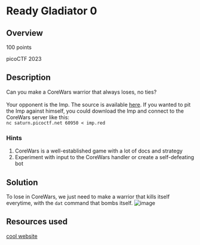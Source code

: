 # Ready Gladiator 0
## Overview 
100 points

picoCTF 2023
## Description
Can you make a CoreWars warrior that always loses, no ties?
<br><br>
Your opponent is the Imp. The source is available [here](https://artifacts.picoctf.net/c/308/imp.red). If you wanted to pit the Imp against himself, you could download the Imp and connect to the CoreWars server like this:
<br>
`nc saturn.picoctf.net 60950 < imp.red`
### Hints
<ol>
  <li>CoreWars is a well-established game with a lot of docs and strategy</li>
  <li>Experiment with input to the CoreWars handler or create a self-defeating bot
</li>
</ol>

## Solution
To lose in CoreWars, we just need to make a warrior that kills itself everytime, with the `dat` command that bombs itself.
![image](https://github.com/xoxo-ily/ctfWriteups/assets/68173773/89890d73-344e-463b-9a54-bc6460581dd5)

## Resources used
[cool website](https://vyznev.net/corewar/guide.html)
